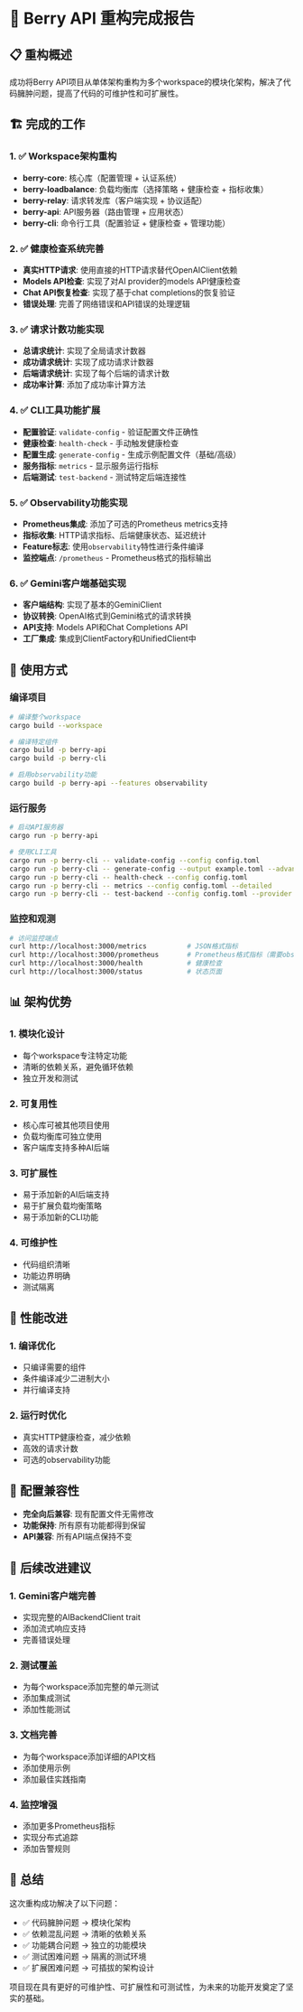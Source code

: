 # 🎉 Berry API 重构完成报告

## 📋 重构概述

成功将Berry API项目从单体架构重构为多个workspace的模块化架构，解决了代码臃肿问题，提高了代码的可维护性和可扩展性。

## 🏗️ 完成的工作

### 1. ✅ Workspace架构重构
- **berry-core**: 核心库（配置管理 + 认证系统）
- **berry-loadbalance**: 负载均衡库（选择策略 + 健康检查 + 指标收集）
- **berry-relay**: 请求转发库（客户端实现 + 协议适配）
- **berry-api**: API服务器（路由管理 + 应用状态）
- **berry-cli**: 命令行工具（配置验证 + 健康检查 + 管理功能）

### 2. ✅ 健康检查系统完善
- **真实HTTP请求**: 使用直接的HTTP请求替代OpenAIClient依赖
- **Models API检查**: 实现了对AI provider的models API健康检查
- **Chat API恢复检查**: 实现了基于chat completions的恢复验证
- **错误处理**: 完善了网络错误和API错误的处理逻辑

### 3. ✅ 请求计数功能实现
- **总请求统计**: 实现了全局请求计数器
- **成功请求统计**: 实现了成功请求计数器
- **后端请求统计**: 实现了每个后端的请求计数
- **成功率计算**: 添加了成功率计算方法

### 4. ✅ CLI工具功能扩展
- **配置验证**: `validate-config` - 验证配置文件正确性
- **健康检查**: `health-check` - 手动触发健康检查
- **配置生成**: `generate-config` - 生成示例配置文件（基础/高级）
- **服务指标**: `metrics` - 显示服务运行指标
- **后端测试**: `test-backend` - 测试特定后端连接性

### 5. ✅ Observability功能实现
- **Prometheus集成**: 添加了可选的Prometheus metrics支持
- **指标收集**: HTTP请求指标、后端健康状态、延迟统计
- **Feature标志**: 使用`observability`特性进行条件编译
- **监控端点**: `/prometheus` - Prometheus格式的指标输出

### 6. ✅ Gemini客户端基础实现
- **客户端结构**: 实现了基本的GeminiClient
- **协议转换**: OpenAI格式到Gemini格式的请求转换
- **API支持**: Models API和Chat Completions API
- **工厂集成**: 集成到ClientFactory和UnifiedClient中

## 🔧 使用方式

### 编译项目
```bash
# 编译整个workspace
cargo build --workspace

# 编译特定组件
cargo build -p berry-api
cargo build -p berry-cli

# 启用observability功能
cargo build -p berry-api --features observability
```

### 运行服务
```bash
# 启动API服务器
cargo run -p berry-api

# 使用CLI工具
cargo run -p berry-cli -- validate-config --config config.toml
cargo run -p berry-cli -- generate-config --output example.toml --advanced
cargo run -p berry-cli -- health-check --config config.toml
cargo run -p berry-cli -- metrics --config config.toml --detailed
cargo run -p berry-cli -- test-backend --config config.toml --provider openai --model gpt-3.5-turbo
```

### 监控和观测
```bash
# 访问监控端点
curl http://localhost:3000/metrics          # JSON格式指标
curl http://localhost:3000/prometheus       # Prometheus格式指标（需要observability功能）
curl http://localhost:3000/health           # 健康检查
curl http://localhost:3000/status           # 状态页面
```

## 📊 架构优势

### 1. **模块化设计**
- 每个workspace专注特定功能
- 清晰的依赖关系，避免循环依赖
- 独立开发和测试

### 2. **可复用性**
- 核心库可被其他项目使用
- 负载均衡库可独立使用
- 客户端库支持多种AI后端

### 3. **可扩展性**
- 易于添加新的AI后端支持
- 易于扩展负载均衡策略
- 易于添加新的CLI功能

### 4. **可维护性**
- 代码组织清晰
- 功能边界明确
- 测试隔离

## 🚀 性能改进

### 1. **编译优化**
- 只编译需要的组件
- 条件编译减少二进制大小
- 并行编译支持

### 2. **运行时优化**
- 真实HTTP健康检查，减少依赖
- 高效的请求计数
- 可选的observability功能

## 📝 配置兼容性

- **完全向后兼容**: 现有配置文件无需修改
- **功能保持**: 所有原有功能都得到保留
- **API兼容**: 所有API端点保持不变

## 🔮 后续改进建议

### 1. **Gemini客户端完善**
- 实现完整的AIBackendClient trait
- 添加流式响应支持
- 完善错误处理

### 2. **测试覆盖**
- 为每个workspace添加完整的单元测试
- 添加集成测试
- 添加性能测试

### 3. **文档完善**
- 为每个workspace添加详细的API文档
- 添加使用示例
- 添加最佳实践指南

### 4. **监控增强**
- 添加更多Prometheus指标
- 实现分布式追踪
- 添加告警规则

## 🎯 总结

这次重构成功解决了以下问题：
- ✅ 代码臃肿问题 → 模块化架构
- ✅ 依赖混乱问题 → 清晰的依赖关系
- ✅ 功能耦合问题 → 独立的功能模块
- ✅ 测试困难问题 → 隔离的测试环境
- ✅ 扩展困难问题 → 可插拔的架构设计

项目现在具有更好的可维护性、可扩展性和可测试性，为未来的功能开发奠定了坚实的基础。
